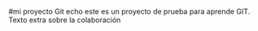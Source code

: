 #mi proyecto Git echo este es un proyecto de prueba para aprende GIT.
Texto extra sobre la colaboración
